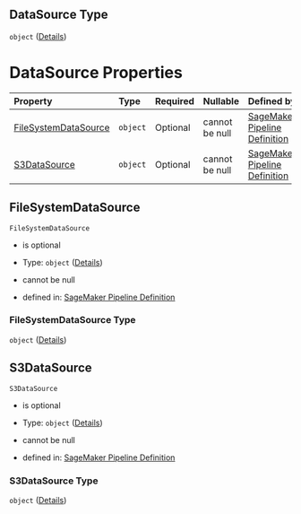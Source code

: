 ## DataSource Type

`object` ([Details](pipeline-definition-definitions-trainingstep-properties-arguments-properties-inputdataconfig-items-properties-datasource.md))

# DataSource Properties

| Property                                      | Type     | Required | Nullable       | Defined by                                                                                                                                                                                                                                                                                                                                                                                                                             |
| :-------------------------------------------- | :------- | :------- | :------------- | :------------------------------------------------------------------------------------------------------------------------------------------------------------------------------------------------------------------------------------------------------------------------------------------------------------------------------------------------------------------------------------------------------------------------------------- |
| [FileSystemDataSource](#filesystemdatasource) | `object` | Optional | cannot be null | [SageMaker Pipeline Definition](pipeline-definition-definitions-trainingstep-properties-arguments-properties-inputdataconfig-items-properties-datasource-properties-filesystemdatasource.md "https://github.com/jerrypeng7773/sagemaker-model-building-pipeline-definition-JSON-schema/schema/#/definitions/TrainingStep/properties/Arguments/properties/InputDataConfig/items/properties/DataSource/properties/FileSystemDataSource") |
| [S3DataSource](#s3datasource)                 | `object` | Optional | cannot be null | [SageMaker Pipeline Definition](pipeline-definition-definitions-trainingstep-properties-arguments-properties-inputdataconfig-items-properties-datasource-properties-s3datasource.md "https://github.com/jerrypeng7773/sagemaker-model-building-pipeline-definition-JSON-schema/schema/#/definitions/TrainingStep/properties/Arguments/properties/InputDataConfig/items/properties/DataSource/properties/S3DataSource")                 |

## FileSystemDataSource



`FileSystemDataSource`

*   is optional

*   Type: `object` ([Details](pipeline-definition-definitions-trainingstep-properties-arguments-properties-inputdataconfig-items-properties-datasource-properties-filesystemdatasource.md))

*   cannot be null

*   defined in: [SageMaker Pipeline Definition](pipeline-definition-definitions-trainingstep-properties-arguments-properties-inputdataconfig-items-properties-datasource-properties-filesystemdatasource.md "https://github.com/jerrypeng7773/sagemaker-model-building-pipeline-definition-JSON-schema/schema/#/definitions/TrainingStep/properties/Arguments/properties/InputDataConfig/items/properties/DataSource/properties/FileSystemDataSource")

### FileSystemDataSource Type

`object` ([Details](pipeline-definition-definitions-trainingstep-properties-arguments-properties-inputdataconfig-items-properties-datasource-properties-filesystemdatasource.md))

## S3DataSource



`S3DataSource`

*   is optional

*   Type: `object` ([Details](pipeline-definition-definitions-trainingstep-properties-arguments-properties-inputdataconfig-items-properties-datasource-properties-s3datasource.md))

*   cannot be null

*   defined in: [SageMaker Pipeline Definition](pipeline-definition-definitions-trainingstep-properties-arguments-properties-inputdataconfig-items-properties-datasource-properties-s3datasource.md "https://github.com/jerrypeng7773/sagemaker-model-building-pipeline-definition-JSON-schema/schema/#/definitions/TrainingStep/properties/Arguments/properties/InputDataConfig/items/properties/DataSource/properties/S3DataSource")

### S3DataSource Type

`object` ([Details](pipeline-definition-definitions-trainingstep-properties-arguments-properties-inputdataconfig-items-properties-datasource-properties-s3datasource.md))
